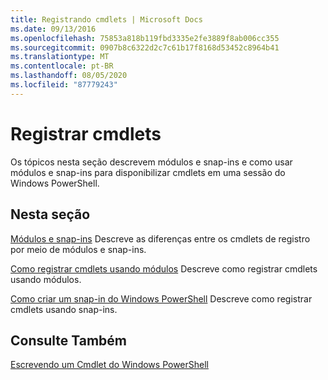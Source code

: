 ```yaml
---
title: Registrando cmdlets | Microsoft Docs
ms.date: 09/13/2016
ms.openlocfilehash: 75853a818b119fbd3335e2fe3889f8ab006cc355
ms.sourcegitcommit: 0907b8c6322d2c7c61b17f8168d53452c8964b41
ms.translationtype: MT
ms.contentlocale: pt-BR
ms.lasthandoff: 08/05/2020
ms.locfileid: "87779243"
---
```

# <a name="registering-cmdlets"></a>Registrar cmdlets

Os tópicos nesta seção descrevem módulos e snap-ins e como usar módulos e snap-ins para disponibilizar cmdlets em uma sessão do Windows PowerShell.

## <a name="in-this-section"></a>Nesta seção

[Módulos e snap-ins](./modules-and-snap-ins.md) Descreve as diferenças entre os cmdlets de registro por meio de módulos e snap-ins.

[Como registrar cmdlets usando módulos](./how-to-import-cmdlets-using-modules.md) Descreve como registrar cmdlets usando módulos.

[Como criar um snap-in do Windows PowerShell](./how-to-create-a-windows-powershell-snap-in.md) Descreve como registrar cmdlets usando snap-ins.

## <a name="see-also"></a>Consulte Também

[Escrevendo um Cmdlet do Windows PowerShell](../cmdlet/cmdlet-overview.md)
